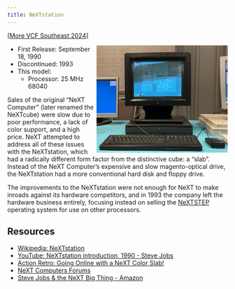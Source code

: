 ```yaml
---
title: NeXTstation
---
```


[[More VCF Southeast 2024]](/computers/vcfse2024)

<img src="/img/vcfse2024/nextstation-nextstep-molecule.jpg" width="300" style="float: right" />

- First Release: September 18, 1990
- Discontinued: 1993
- This model:
  - Processor: 25 MHz 68040

Sales of the original “NeXT Computer” (later renamed the NeXTcube) were slow due to poor performance, a lack of color support, and a high price. NeXT attempted to address all of these issues with the NeXTstation, which had a radically different form factor from the distinctive cube: a “slab”. Instead of the NeXT Computer’s expensive and slow magento-optical drive, the NeXTstation had a more conventional hard disk and floppy drive.

The improvements to the NeXTstation were not enough for NeXT to make inroads against its hardware competitors, and in 1993 the company left the hardware business entirely, focusing instead on selling the [NeXTSTEP](./nextstep) operating system for use on other processors.

## Resources

- [Wikipedia: NeXTstation](https://en.wikipedia.org/wiki/NeXTstation)
- [YouTube: NeXTstation introduction, 1990 - Steve Jobs](https://youtu.be/d76GBkG3oyM)
- [Action Retro: Going Online with a NeXT Color Slab!](https://youtu.be/i_EjnxkYEn8)
- [NeXT Computers Forums](https://www.nextcomputers.org/forums/index.php)
- [Steve Jobs &amp; the NeXT Big Thing - Amazon](https://www.amazon.com/Steve-Jobs-NeXT-Big-Thing-ebook/dp/B006VOM5V6/ref=sr_1_1?crid=XLFMUCGXLO32&dib=eyJ2IjoiMSJ9.WTHA7TY2KRxzHoPgErbOTnQay338HOyGyL7aU2M4x8rzy9zkgFsLAbcTD4cEpPwYlGlEVe73tIod2TJIbxJNeq34w1X2Z-7tkuU4JauBXfrLa7D12hKEJmcp81AHlGcPQNIaF2jhCHI-Wqt4RD8fo9Xc0ac0b190FoZ6i8OmNltrqk9zxS2v2TZdf0vbiq1A.-MksYU-A_vb-SKjbCFJcXF0taG5le7nV11HqgbGpmR0&dib_tag=se&keywords=steve+jobs+and+the+next+big+thing&qid=1720894864&sprefix=steve+jobs+and+the+next+big%2Caps%2C271&sr=8-1)

